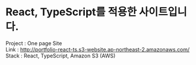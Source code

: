 # React, TypeScript를 적용한 사이트입니다.

Project : One page Site <br>
Link : http://portfolio-react-ts.s3-website.ap-northeast-2.amazonaws.com/ <br>
Stack : React, TypeScript, Amazon S3 (AWS)


